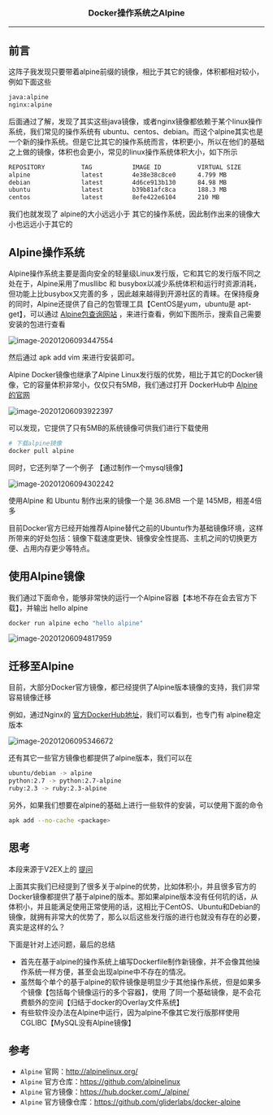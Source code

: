 ### <center>Docker操作系统之Alpine
***
## 前言

这阵子我发现只要带着alpine前缀的镜像，相比于其它的镜像，体积都相对较小，例如下面这些

```bash
java:alpine
nginx:alpine
```

后面通过了解，发现了其实这些java镜像，或者nginx镜像都依赖于某个linux操作系统，我们常见的操作系统有  ubuntu、centos、debian。而这个alpine其实也是一个新的操作系统。但是它比其它的操作系统而言，体积更小，所以在他们的基础之上做的镜像，体积也会更小，常见的linux操作系统体积大小，如下所示

```bash
REPOSITORY          TAG           IMAGE ID          VIRTUAL SIZE
alpine              latest        4e38e38c8ce0      4.799 MB
debian              latest        4d6ce913b130      84.98 MB
ubuntu              latest        b39b81afc8ca      188.3 MB
centos              latest        8efe422e6104      210 MB
```

我们也就发现了 alpine的大小远远小于 其它的操作系统，因此制作出来的镜像大小也远远小于其它的

## Alpine操作系统

Alpine操作系统主要是面向安全的轻量级Linux发行版，它和其它的发行版不同之处在于，Alpine采用了musllibc 和 busybox以减少系统体积和运行时资源消耗，但功能上比busybox又完善的多 ，因此越来越得到开源社区的青睐。在保持瘦身的同时，Alpine还提供了自己的包管理工具【CentOS是yum，ubuntu是 apt-get】，可以通过 [Alpine包查询网站](https://pkgs.alpinelinux.org/packages) ，来进行查看，例如下图所示，搜索自己需要安装的包进行查看

![image-20201206093447554](https://cdn.losey.top/blog/image-20201206093447554.png)

然后通过 apk add vim 来进行安装即可。

Alpine Docker镜像也继承了Alpine Linux发行版的优势，相比于其它的Docker镜像，它的容量体积非常小，仅仅只有5MB，我们通过打开 DockerHub中 [Alpine的官网](https://registry.hub.docker.com/_/alpine)

![image-20201206093922397](https://cdn.losey.top/blog/image-20201206093922397.png)

可以发现，它提供了只有5MB的系统镜像可供我们进行下载使用

```bash
# 下载alpine镜像
docker pull alpine
```

同时，它还列举了一个例子 【通过制作一个mysql镜像】

![image-20201206094302242](https://cdn.losey.top/blog/image-20201206094302242.png)

使用Alpine 和 Ubuntu 制作出来的镜像一个是 36.8MB 一个是 145MB，相差4倍多

目前Docker官方已经开始推荐Alpine替代之前的Ubuntu作为基础镜像环境，这样所带来的好处包括：镜像下载速度更快、镜像安全性提高、主机之间的切换更方便、占用内存更少等特点。

## 使用Alpine镜像

我们通过下面命令，能够非常快的运行一个Alpine容器【本地不存在会去官方下载】，并输出 hello alpine

```bash
docker run alpine echo "hello alpine"
```

![image-20201206094817959](https://cdn.losey.top/blog/image-20201206094817959.png)

## 迁移至Alpine

目前，大部分Docker官方镜像，都已经提供了Alpine版本镜像的支持，我们非常容易镜像迁移

例如，通过Nginx的 [官方DockerHub地址](https://registry.hub.docker.com/_/nginx)，我们可以看到，也专门有 alpine稳定版本

![image-20201206095346672](https://cdn.losey.top/blog/image-20201206095346672.png)

还有其它一些官方镜像也都提供了alpine版本，我们可以在

```bash
ubuntu/debian -> alpine
python:2.7 -> python:2.7-alpine
ruby:2.3 -> ruby:2.3-alpine
```

另外，如果我们想要在alpine的基础上进行一些软件的安装，可以使用下面的命令

```bash
apk add --no-cache <package>
```

## 思考

本段来源于V2EX上的 [提问](https://www.v2ex.com/t/581888)

上面其实我们已经提到了很多关于alpine的优势，比如体积小，并且很多官方的Docker镜像都提供了基于alpine的版本。那如果alpine版本没有任何坑的话，从体积小，并且能满足使用正常使用的话，这相比于CentOS、Ubuntu和Debian的镜像，就拥有非常大的优势了，那么以后这些发行版的进行也就没有存在的必要，真实是这样的么？

下面是针对上述问题，最后的总结

- 首先在基于alpine的操作系统上编写Dockerfile制作新镜像，并不会像其他操作系统一样方便，甚至会出现alpine中不存在的情况。
- 虽然每个单个的基于alpine的软件镜像是明显少于其他操作系统，但是如果多个镜像【包括每个镜像运行的多个容器】，使用 了同一个基础镜像，是不会花费额外的空间【归结于docker的Overlay文件系统】
- 有些软件没办法在Alpine中运行，因为alpine不像其它发行版那样使用CGLIBC【MySQL没有Alpine镜像】

## 参考

- `Alpine` 官网：http://alpinelinux.org/
- `Alpine` 官方仓库：https://github.com/alpinelinux
- `Alpine` 官方镜像：https://hub.docker.com/_/alpine/
- `Alpine` 官方镜像仓库：https://github.com/gliderlabs/docker-alpine

